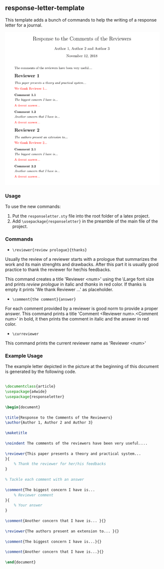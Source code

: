 ## response-letter-template

This template adds a bunch of commands to help the writing of a response letter for a journal.

<p align="center">
  <img src="letter.png" />
</p>


### Usage

To use the new commands:

1. Put the `responseletter.sty` file into the root folder of a latex project.
2. Add `\usepackage{responseletter}` in the preamble of the main file of the project.


### Commands

* `\reviewer{review prologue}{thanks}`

Usually the review of a reviewer starts with a prologue that summarizes the work and its main strenghts and drawbacks.
After this part it is usually good practice to thank the reviewer for her/his feedbacks.

This command creates a title 'Reviewer \<num\>' using the \Large font size and prints *review prologue* in italic and *thanks* in red color.
If thanks is empty it prints 'We thank Reviewer <num>...' as placeholder.

* `\comment{the comment}{answer}`

For each comment provided by a reviewer is good norm to provide a proper answer.
This command prints a title 'Comment \<Reviewer num\>.\<Comment num\>' in bold, it then prints the comment in italic and the answer in red color.

* `\curreviewer`

This command prints the current reviewer name as 'Reviewer \<num\>'

### Example Usage

The example letter depicted in the picture at the beginning of this document is generated by the following code.

```latex

\documentclass{article}
\usepackage{a4wide}
\usepackage{responseletter}

\begin{document}

\title{Response to the Comments of the Reviewers}
\author{Author 1, Author 2 and Author 3}

\maketitle

\noindent The comments of the reviewers have been very useful....

\reviewer{This paper presents a theory and practical system...
}{
	% Thank the reviewer for her/his feedbacks
}

% Tackle each comment with an answer

\comment{The biggest concern I have is...
	% Reviewer comment
}{
	% Your answer
}

\comment{Another concern that I have is... }{}

\reviewer{The authors present an extension to... }{}

\comment{The biggest concern I have is...}{}

\comment{Another concern that I have is...}{}

\end{document}

```
